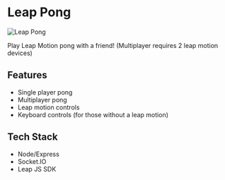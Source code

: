 Leap Pong
=========

![Leap Pong](https://cloud.githubusercontent.com/assets/744973/2600844/c9b4a418-bb06-11e3-8bc2-14668ddc7546.png)

Play Leap Motion pong with a friend! (Multiplayer requires 2 leap motion devices)

## Features
* Single player pong
* Multiplayer pong
* Leap motion controls
* Keyboard controls (for those without a leap motion)

## Tech Stack
* Node/Express
* Socket.IO
* Leap JS SDK
